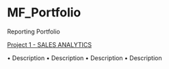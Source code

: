 # MF_Portfolio
Reporting Portfolio

[Project 1 - SALES ANALYTICS](https://github.com/MFD-Dev/MF_Portfolio/blob/master/Sales%20Dashboard.docx)

•	Description
•	Description
•	Description
•	Description
